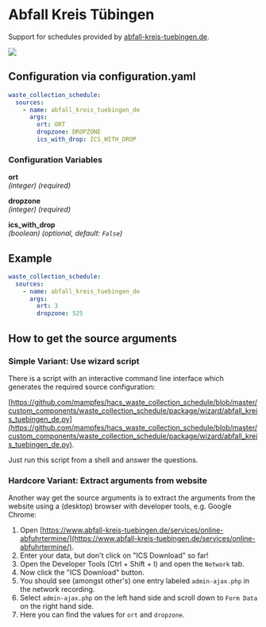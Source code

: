 # Abfall Kreis Tübingen

Support for schedules provided by [abfall-kreis-tuebingen.de](https://www.abfall-kreis-tuebingen.de).

![](https://www.abfall-kreis-tuebingen.de/wp-content/themes/twentysixteen_child/images/ABW_Logo_600_250.png)

## Configuration via configuration.yaml

```yaml
waste_collection_schedule:
  sources:
    - name: abfall_kreis_tuebingen_de
      args:
        ort: ORT
        dropzone: DROPZONE
        ics_with_drop: ICS_WITH_DROP
```

### Configuration Variables

**ort**<br>
*(integer) (required)*

**dropzone**<br>
*(integer) (required)*

**ics_with_drop**<br>
*(boolean) (optional, default: ```False```)*

## Example

```yaml
waste_collection_schedule:
  sources:
    - name: abfall_kreis_tuebingen_de
      args:
        ort: 3
        dropzone: 525
```

## How to get the source arguments

### Simple Variant: Use wizard script

There is a script with an interactive command line interface which generates the required source configuration:

[https://github.com/mampfes/hacs_waste_collection_schedule/blob/master/custom_components/waste_collection_schedule/package/wizard/abfall_kreis_tuebingen_de.py](https://github.com/mampfes/hacs_waste_collection_schedule/blob/master/custom_components/waste_collection_schedule/package/wizard/abfall_kreis_tuebingen_de.py).

Just run this script from a shell and answer the questions.

### Hardcore Variant: Extract arguments from website

Another way get the source arguments is to extract the arguments from the website using a (desktop) browser with developer tools, e.g. Google Chrome:

1. Open [https://www.abfall-kreis-tuebingen.de/services/online-abfuhrtermine/](https://www.abfall-kreis-tuebingen.de/services/online-abfuhrtermine/).
2. Enter your data, but don't click on "ICS Download" so far!
3. Open the Developer Tools (Ctrl + Shift + I) and open the `Network` tab.
4. Now click the "ICS Download" button.
5. You should see (amongst other's) one entry labeled `admin-ajax.php` in the network recording.
6. Select `admin-ajax.php` on the left hand side and scroll down to `Form Data` on the right hand side.
7. Here you can find the values for `ort` and `dropzone`.
